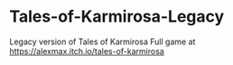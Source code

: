 # Tales-of-Karmirosa-Legacy

Legacy version of Tales of Karmirosa
Full game at https://alexmax.itch.io/tales-of-karmirosa

